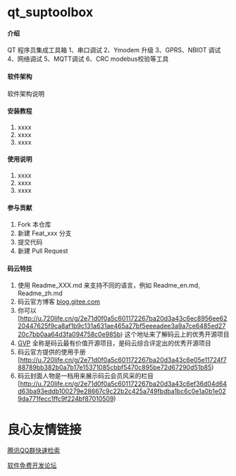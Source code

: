 # qt_suptoolbox

#### 介绍
QT 程序员集成工具箱
1、串口调试
2、Ymodem 升级
3、GPRS、NBIOT 调试
4、网络调试
5、MQTT调试
6、CRC modebus校验等工具

#### 软件架构
软件架构说明


#### 安装教程

1. xxxx
2. xxxx
3. xxxx

#### 使用说明

1. xxxx
2. xxxx
3. xxxx

#### 参与贡献

1. Fork 本仓库
2. 新建 Feat_xxx 分支
3. 提交代码
4. 新建 Pull Request


#### 码云特技

1. 使用 Readme\_XXX.md 来支持不同的语言，例如 Readme\_en.md, Readme\_zh.md
2. 码云官方博客 [blog.gitee.com](http://u.720life.cn/g/4d9d51ba66eeb41dfb9759648c593bf554785fd0e6ab49d2f13e98afcb69bbc7) 
3. 你可以 [http://u.720life.cn/g/2e71d0f0a5c601172267ba20d3a43c6ec8956ee6220447625f9ca8af1b9c131a631ae465a27bf5eeeadee3a9a7ce6485ed2720c7bb0aa64d3fa094758c0e985b)  这个地址来了解码云上的优秀开源项目
4. [GVP](http://u.720life.cn/g/2e71d0f0a5c601172267ba20d3a43c6eb5ad9b84ebe402667383e4a11c785b2d)  全称是码云最有价值开源项目，是码云综合评定出的优秀开源项目
5. 码云官方提供的使用手册 [http://u.720life.cn/g/2e71d0f0a5c601172267ba20d3a43c6e05e11724f788789bb382b0a7b17e15371085cbbf5470c895be72d67290d51b85) 
6. 码云封面人物是一档用来展示码云会员风采的栏目 [http://u.720life.cn/g/2e71d0f0a5c601172267ba20d3a43c6ef36d04d64d63ba93eddb100279e28667c9c22b2c425a749fbdba1bc6c0e1a0b1e029da771fecc1ffc9f224bf87010509) 


 # 良心友情链接

[腾讯QQ群快速检索](http://u.720life.cn/s/8cf73f7c)

[软件免费开发论坛](http://u.720life.cn/s/bbb01dc0)